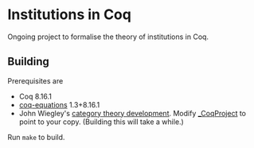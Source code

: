 # Institutions in Coq

Ongoing project to formalise the theory of institutions in Coq.

## Building

Prerequisites are

- Coq 8.16.1
- [coq-equations](https://mattam82.github.io/Coq-Equations/) 1.3+8.16.1
- John Wiegley's [category theory development](https://github.com/jwiegley/category-theory). Modify [_CoqProject](_CoqProject) to point to your copy. (Building this will take a while.)

Run `make` to build.
